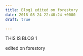 ```yaml
---
title: Blog1 edited on forestory
date: 2018-08-24 22:40:24 +0000
draft: true

---
```

THIS IS BLOG 1

edited on forestory